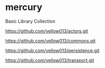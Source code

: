# mercury

Basic Library Collection

https://github.com/yellow013/actors.git

https://github.com/yellow013/commons.git

https://github.com/yellow013/persistence.git

https://github.com/yellow013/transport.git
